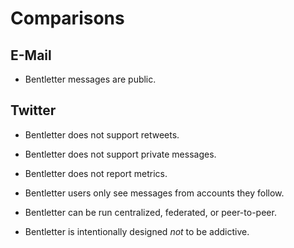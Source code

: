 # Comparisons

## E-Mail

- Bentletter messages are public.

## Twitter

- Bentletter does not support retweets.

- Bentletter does not support private messages.

- Bentletter does not report metrics.

- Bentletter users only see messages from accounts they follow.

- Bentletter can be run centralized, federated, or peer-to-peer.

- Bentletter is intentionally designed _not_ to be addictive.
